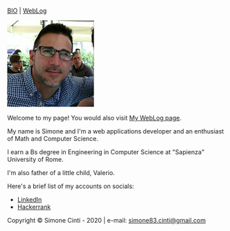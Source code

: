 [BIO](#bio) | [WebLog](/weblog)

![My picture](/images/me.jpg)

Welcome to my page! You would also visit [My WebLog page](https://simonecinti.github.io/weblog).

My name is Simone and I'm a web applications developer and an enthusiast of Math and Computer Science.

I earn a Bs degree in Engineering in Computer Science at "Sapienza" University of Rome.

I'm also father of a little child, Valerio.

Here's a brief list of my accounts on socials:
  - <a href="https://www.linkedin.com/in/simone-cinti-1743a659/" target="_blank">LinkedIn</a>
  - <a href="https://www.hackerrank.com/sim083" target="_blank">Hackerrank</a>

Copyright &copy; Simone Cinti - 2020 | e-mail: <a href="mailto:simone83.cinti@gmail.com">simone83.cinti@gmail.com</a>
